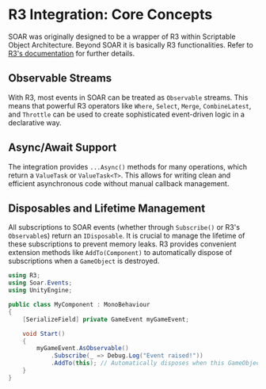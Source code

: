 # R3 Integration: Core Concepts

SOAR was originally designed to be a wrapper of R3 within Scriptable Object Architecture. Beyond SOAR it is basically R3 functionalities. Refer to [R3's documentation](https://github.com/Cysharp/R3?tab=readme-ov-file#r3) for further details.

## Observable Streams

With R3, most events in SOAR can be treated as `Observable` streams. This means that powerful R3 operators like `Where`, `Select`, `Merge`, `CombineLatest`, and `Throttle` can be used to create sophisticated event-driven logic in a declarative way.

## Async/Await Support

The integration provides `...Async()` methods for many operations, which return a `ValueTask` or `ValueTask<T>`. This allows for writing clean and efficient asynchronous code without manual callback management.

## Disposables and Lifetime Management

All subscriptions to SOAR events (whether through `Subscribe()` or R3's `Observable`s) return an `IDisposable`. It is crucial to manage the lifetime of these subscriptions to prevent memory leaks. R3 provides convenient extension methods like `AddTo(Component)` to automatically dispose of subscriptions when a `GameObject` is destroyed.

```csharp
using R3;
using Soar.Events;
using UnityEngine;

public class MyComponent : MonoBehaviour
{
    [SerializeField] private GameEvent myGameEvent;

    void Start()
    {
        myGameEvent.AsObservable()
            .Subscribe(_ => Debug.Log("Event raised!"))
            .AddTo(this); // Automatically disposes when this GameObject is destroyed
    }
}
```
